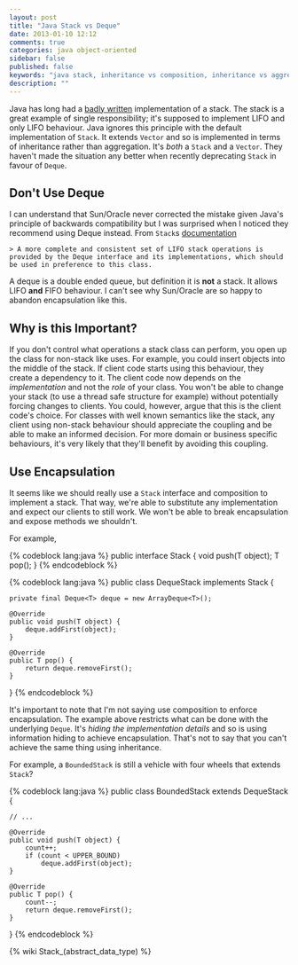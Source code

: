 ```yaml
---
layout: post
title: "Java Stack vs Deque"
date: 2013-01-10 12:12
comments: true
categories: java object-oriented
sidebar: false
published: false
keywords: "java stack, inheritance vs composition, inheritance vs aggregation, deque, LIFO"
description: ""
---
```


Java has long had a [badly written](blog/2009/01/24/inheritance-vs-composition/) implementation of a stack. The stack is a great example of single responsibility; it's supposed to implement LIFO and only LIFO behaviour. Java ignores this principle with the default implementation of `Stack`. It extends `Vector` and so is implemented in terms of inheritance rather than aggregation. It's _both_ a `Stack` and a `Vector`. They haven't made the situation any better when recently deprecating `Stack` in favour of `Deque`.

<!-- more -->

## Don't Use Deque

I can understand that Sun/Oracle never corrected the mistake given Java's principle of backwards compatibility but I was surprised when I noticed they recommend using Deque instead. From `Stack`s [documentation](http://docs.oracle.com/javase/7/docs/api/index.html?java/util/Stack.html)

	> A more complete and consistent set of LIFO stack operations is provided by the Deque interface and its implementations, which should be used in preference to this class.


A deque is a double ended queue, but definition it is **not** a stack. It allows LIFO **and** FIFO behaviour. I can't see why Sun/Oracle are so happy to abandon encapsulation like this.


## Why is this Important?

If you don't control what operations a stack class can perform, you open up the class for non-stack like uses. For example, you could insert objects into the middle of the stack. If client code starts using this behaviour, they create a dependency to it. The client code now depends on the _implementation_ and not the _role_ of your class. You won't be able to change your stack (to use a thread safe structure for example) without potentially forcing changes to clients. You could, however, argue that this is the client code's choice. For classes with well known semantics like the stack, any client using non-stack behaviour should appreciate the coupling and be able to make an informed decision. For more domain or business specific behaviours, it's very likely that they'll benefit by avoiding this coupling.


## Use Encapsulation

It seems like we should really use a `Stack` interface and composition to implement a stack. That way, we're able to substitute any implementation and expect our clients to still work. We won't be able to break encapsulation and expose methods we shouldn't.

For example,

{% codeblock lang:java %}
    public interface Stack<T> {
        void push(T object);
        T pop();
    }
{% endcodeblock %}

{% codeblock lang:java %}
public class DequeStack<T> implements Stack<T> {

    private final Deque<T> deque = new ArrayDeque<T>();

    @Override
    public void push(T object) {
        deque.addFirst(object);
    }

    @Override
    public T pop() {
        return deque.removeFirst();
    }
}
{% endcodeblock %}

It's important to note that I'm not saying use composition to enforce encapsulation. The example above restricts what can be done with the underlying `Deque`. It's _hiding the implementation details_ and so is using information hiding to achieve encapsulation. That's not to say that you can't achieve the same thing using inheritance.

For example, a `BoundedStack` is still a vehicle with four wheels that extends `Stack`?

{% codeblock lang:java %}
public class BoundedStack<T> extends DequeStack<T> {

    // ...

    @Override
    public void push(T object) {
        count++;
        if (count < UPPER_BOUND)
            deque.addFirst(object);
    }

    @Override
    public T pop() {
        count--;
        return deque.removeFirst();
    }
}
{% endcodeblock %}

{% wiki Stack_(abstract_data_type) %}


